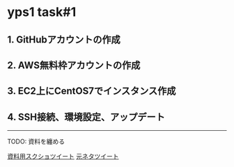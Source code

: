 # yps1 task#1

## 1. GitHubアカウントの作成

## 2. AWS無料枠アカウントの作成

## 3. EC2上にCentOS7でインスタンス作成

## 4. SSH接続、環境設定、アップデート

***

TODO: 資料を纏める

[資料用スクショツイート](https://twitter.com/yotaro__ok/status/1284454044077965313)
[元ネタツイート](https://twitter.com/yotaro__ok/status/1284115619034484737)
